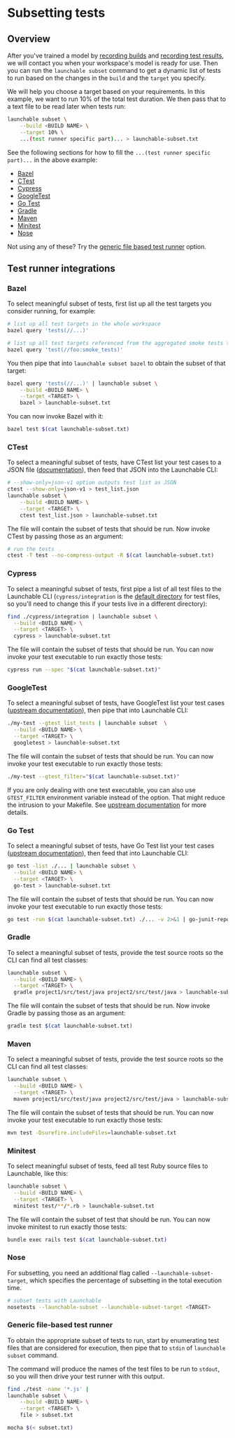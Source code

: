 # Subsetting tests

## Overview

After you've trained a model by [recording builds](../training-a-model/recording-builds.md) and [recording test results](../training-a-model/recording-test-results.md), we will contact you when your workspace's model is ready for use. Then you can run the `launchable subset` command to get a dynamic list of tests to run based on the changes in the `build` and the `target` you specify.

We will help you choose a target based on your requirements. In this example, we want to run 10% of the total test duration. We then pass that to a text file to be read later when tests run:

```bash
launchable subset \
    --build <BUILD NAME> \
    --target 10% \
    ...(test runner specific part)... > launchable-subset.txt
```

See the following sections for how to fill the `...(test runner specific part)...` in the above example:

* [Bazel](subsetting-tests.md#bazel)
* [CTest](subsetting-tests.md#ctest)
* [Cypress](subsetting-tests.md#cypress)
* [GoogleTest](subsetting-tests.md#googletest)
* [Go Test](subsetting-tests.md#go-test)
* [Gradle](subsetting-tests.md#gradle)
* [Maven](subsetting-tests.md#maven)
* [Minitest](subsetting-tests.md#minitest)
* [Nose](subsetting-tests.md#nose)

Not using any of these? Try the [generic file based test runner](subsetting-tests.md#generic-file-based-test-runner) option.

## Test runner integrations

### Bazel

To select meaningful subset of tests, first list up all the test targets you consider running, for example:

```bash
# list up all test targets in the whole workspace
bazel query 'tests(//...)'

# list up all test targets referenced from the aggregated smoke tests target
bazel query 'test(//foo:smoke_tests)'
```

You then pipe that into `launchable subset bazel` to obtain the subset of that target:

```bash
bazel query 'tests(//...)' | launchable subset \
    --build <BUILD NAME> \
    --target <TARGET> \
    bazel > launchable-subset.txt
```

You can now invoke Bazel with it:

```bash
bazel test $(cat launchable-subset.txt)
```

### CTest

To select a meaningful subset of tests, have CTest list your test cases to a JSON file \([documentation](https://cmake.org/cmake/help/latest/manual/ctest.1.html)\), then feed that JSON into the Launchable CLI:

```bash
# --show-only=json-v1 option outputs test list as JSON
ctest --show-only=json-v1 > test_list.json
launchable subset \
    --build <BUILD NAME> \
    --target <TARGET> \
    ctest test_list.json > launchable-subset.txt
```

The file will contain the subset of tests that should be run. Now invoke CTest by passing those as an argument:

```bash
# run the tests
ctest -T test --no-compress-output -R $(cat launchable-subset.txt)
```

### Cypress

To select a meaningful subset of tests, first pipe a list of all test files to the Launchable CLI \(`cypress/integration` is the [default directory](https://docs.cypress.io/guides/core-concepts/writing-and-organizing-tests.html#Test-files) for test files, so you'll need to change this if your tests live in a different directory\):

```bash
find ./cypress/integration | launchable subset \
  --build <BUILD NAME> \
  --target <TARGET> \
  cypress > launchable-subset.txt
```

The file will contain the subset of tests that should be run. You can now invoke your test executable to run exactly those tests:

```bash
cypress run --spec "$(cat launchable-subset.txt)"
```

### GoogleTest

To select a meaningful subset of tests, have GoogleTest list your test cases \([upstream documentation](https://github.com/google/googletest/blob/master/googletest/docs/advanced.md#listing-test-names)\), then pipe that into Launchable CLI:

```bash
./my-test --gtest_list_tests | launchable subset  \
  --build <BUILD NAME> \
  --target <TARGET> \
  googletest > launchable-subset.txt
```

The file will contain the subset of tests that should be run. You can now invoke your test executable to run exactly those tests:

```bash
./my-test --gtest_filter="$(cat launchable-subset.txt)"
```

If you are only dealing with one test executable, you can also use `GTEST_FILTER` environment variable instead of the option. That might reduce the intrusion to your Makefile. See [upstream documentation](https://github.com/google/googletest/blob/master/googletest/docs/advanced.md#listing-test-names) for more details.

### Go Test

To select a meaningful subset of tests, have Go Test list your test cases \([upstream documentation](https://golang.org/cmd/go/#hdr-Testing_flags)\), then feed that into Launchable CLI:

```bash
go test -list ./... | launchable subset \
  --build <BUILD NAME> \
  --target <TARGET> \
  go-test > launchable-subset.txt
```

The file will contain the subset of tests that should be run. You can now invoke your test executable to run exactly those tests:

```bash
go test -run $(cat launchable-subset.txt) ./... -v 2>&1 | go-junit-report > report.xml
```

### Gradle

To select a meaningful subset of tests, provide the test source roots so the CLI can find all test classes:

```bash
launchable subset \
  --build <BUILD NAME> \
  --target <TARGET> \
  gradle project1/src/test/java project2/src/test/java > launchable-subset.txt
```

The file will contain the subset of tests that should be run. Now invoke Gradle by passing those as an argument:

```bash
gradle test $(cat launchable-subset.txt)
```

### Maven

To select a meaningful subset of tests, provide the test source roots so the CLI can find all test classes:

```bash
launchable subset \
  --build <BUILD NAME> \
  --target <TARGET> \
  maven project1/src/test/java project2/src/test/java > launchable-subset.txt
```

The file will contain the subset of tests that should be run. You can now invoke your test executable to run exactly those tests:

```bash
mvn test -Dsurefire.includeFiles=launchable-subset.txt
```

### Minitest

To select meaningful subset of tests, feed all test Ruby source files to Launchable, like this:

```bash
launchable subset \
  --build <BUILD NAME> \
  --target <TARGET> \
  minitest test/**/*.rb > launchable-subset.txt
```

The file will contain the subset of test that should be run. You can now invoke minitest to run exactly those tests:

```bash
bundle exec rails test $(cat launchable-subset.txt)
```

### Nose

For subsetting, you need an additional flag called `--launchable-subset-target`, which specifies the percentage of subsetting in the total execution time.

```bash
# subset tests with Launchable
nosetests --launchable-subset --launchable-subset-target <TARGET>
```

### Generic file-based test runner

To obtain the appropriate subset of tests to run, start by enumerating test files that are considered for execution, then pipe that to `stdin` of `launchable subset` command.

The command will produce the names of the test files to be run to `stdout`, so you will then drive your test runner with this output.

```bash
find ./test -name '*.js' | 
launchable subset \
    --build <BUILD NAME> \
    --target <TARGET> \
    file > subset.txt

mocha $(< subset.txt)
```

